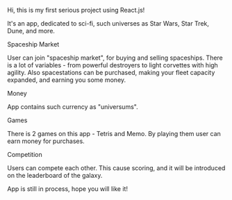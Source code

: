 Hi, this is my first serious project using React.js!

It's an app, dedicated to sci-fi, such universes as Star Wars, Star Trek, Dune, and more. 

Spaceship Market

User can join "spaceship market", for buying and selling spaceships. There is a lot of variables - from powerful destroyers to light corvettes with high agility. Also spacestations can be purchased, making your fleet capacity expanded, and earning you some money.

Money

App contains such currency as "universums".

Games

There is 2 games on this app - Tetris and Memo. By playing them user can earn money for purchases.

Competition

Users can compete each other. This cause scoring, and it will be introduced on the leaderboard of the galaxy.

App is still in process, hope you will like it!

